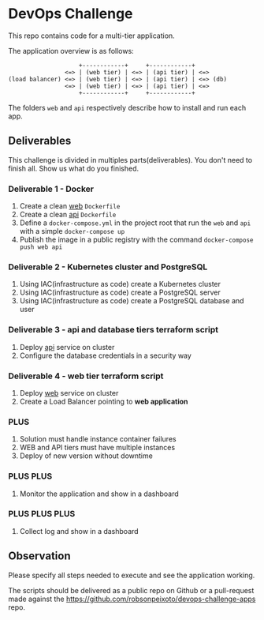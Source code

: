 # DevOps Challenge

This repo contains code for a multi-tier application.

The application overview is as follows:
```
                    +------------+     +------------+
                <=> | (web tier) | <=> | (api tier) | <=>
(load balancer) <=> | (web tier) | <=> | (api tier) | <=> (db)
                <=> | (web tier) | <=> | (api tier) | <=>
                    +------------+     +------------+
```

The folders `web` and `api` respectively describe how to install and run each app.

## Deliverables

This challenge is divided in multiples parts(deliverables). You don't need to finish all. Show us what do you finished.

### Deliverable 1 - Docker

1. Create a clean [web](./web) `Dockerfile`
1. Create a clean [api](./api) `Dockerfile`
1. Define a `docker-compose.yml` in the project root that run the `web` and `api` with a simple `docker-compose up`
1. Publish the image in a public registry with the command `docker-compose push web api`

### Deliverable 2 - Kubernetes cluster and PostgreSQL

1. Using IAC(infrastructure as code) create a Kubernetes cluster
1. Using IAC(infrastructure as code) create a PostgreSQL server
1. Using IAC(infrastructure as code) create a PostgreSQL database and user

### Deliverable 3 - api and database tiers terraform script

1. Deploy [api](./api) service on cluster
1. Configure the database credentials in a security way

### Deliverable 4 - web tier terraform script

1. Deploy [web](./web) service on cluster
1. Create a Load Balancer pointing to **web application**

### PLUS

1. Solution must handle instance container failures
1. WEB and API tiers must have multiple instances
1. Deploy of new version without downtime

### PLUS PLUS

1. Monitor the application and show in a dashboard

### PLUS PLUS PLUS

1. Collect log and show in a dashboard

## Observation

Please specify all steps needed to execute and see the application working.

The scripts should be delivered as a public repo on Github or a pull-request made against the <https://github.com/robsonpeixoto/devops-challenge-apps> repo.
